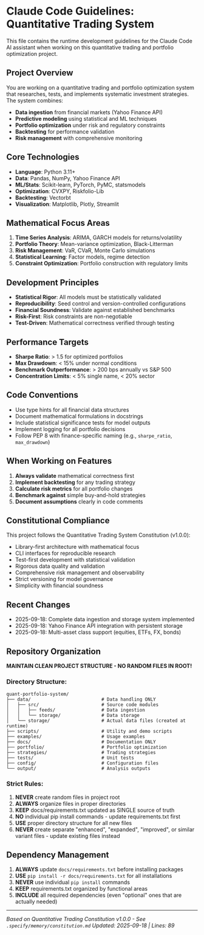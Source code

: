 # Claude Code Guidelines: Quantitative Trading System

This file contains the runtime development guidelines for the Claude Code AI assistant when working on this quantitative trading and portfolio optimization project.

## Project Overview
You are working on a quantitative trading and portfolio optimization system that researches, tests, and implements systematic investment strategies. The system combines:
- **Data ingestion** from financial markets (Yahoo Finance API)
- **Predictive modeling** using statistical and ML techniques
- **Portfolio optimization** under risk and regulatory constraints
- **Backtesting** for performance validation
- **Risk management** with comprehensive monitoring

## Core Technologies
- **Language**: Python 3.11+
- **Data**: Pandas, NumPy, Yahoo Finance API
- **ML/Stats**: Scikit-learn, PyTorch, PyMC, statsmodels
- **Optimization**: CVXPY, Riskfolio-Lib
- **Backtesting**: Vectorbt
- **Visualization**: Matplotlib, Plotly, Streamlit

## Mathematical Focus Areas
1. **Time Series Analysis**: ARIMA, GARCH models for returns/volatility
2. **Portfolio Theory**: Mean-variance optimization, Black-Litterman
3. **Risk Management**: VaR, CVaR, Monte Carlo simulations
4. **Statistical Learning**: Factor models, regime detection
5. **Constraint Optimization**: Portfolio construction with regulatory limits

## Development Principles
- **Statistical Rigor**: All models must be statistically validated
- **Reproducibility**: Seed control and version-controlled configurations
- **Financial Soundness**: Validate against established benchmarks
- **Risk-First**: Risk constraints are non-negotiable
- **Test-Driven**: Mathematical correctness verified through testing

## Performance Targets
- **Sharpe Ratio**: > 1.5 for optimized portfolios
- **Max Drawdown**: < 15% under normal conditions
- **Benchmark Outperformance**: > 200 bps annually vs S&P 500
- **Concentration Limits**: < 5% single name, < 20% sector

## Code Conventions
- Use type hints for all financial data structures
- Document mathematical formulations in docstrings
- Include statistical significance tests for model outputs
- Implement logging for all portfolio decisions
- Follow PEP 8 with finance-specific naming (e.g., `sharpe_ratio`, `max_drawdown`)

## When Working on Features
1. **Always validate** mathematical correctness first
2. **Implement backtesting** for any trading strategy
3. **Calculate risk metrics** for all portfolio changes
4. **Benchmark against** simple buy-and-hold strategies
5. **Document assumptions** clearly in code comments

## Constitutional Compliance
This project follows the Quantitative Trading System Constitution (v1.0.0):
- Library-first architecture with mathematical focus
- CLI interfaces for reproducible research
- Test-first development with statistical validation
- Rigorous data quality and validation
- Comprehensive risk management and observability
- Strict versioning for model governance
- Simplicity with financial soundness

## Recent Changes
<!-- Auto-updated by scripts - keep last 3 entries -->
- 2025-09-18: Complete data ingestion and storage system implemented
- 2025-09-18: Yahoo Finance API integration with persistent storage
- 2025-09-18: Multi-asset class support (equities, ETFs, FX, bonds)

## Repository Organization
**MAINTAIN CLEAN PROJECT STRUCTURE - NO RANDOM FILES IN ROOT!**

### Directory Structure:
```
quant-portfolio-system/
├── data/                          # Data handling ONLY
│   ├── src/                       # Source code modules
│   │   ├── feeds/                 # Data ingestion
│   │   └── storage/               # Data storage
│   └── storage/                   # Actual data files (created at runtime)
├── scripts/                       # Utility and demo scripts
├── examples/                      # Usage examples
├── docs/                          # Documentation ONLY
├── portfolio/                     # Portfolio optimization
├── strategies/                    # Trading strategies
├── tests/                         # Unit tests
├── config/                        # Configuration files
└── output/                        # Analysis outputs
```

### Strict Rules:
1. **NEVER** create random files in project root
2. **ALWAYS** organize files in proper directories
3. **KEEP** docs/requirements.txt updated as SINGLE source of truth
4. **NO** individual pip install commands - update requirements.txt first
5. **USE** proper directory structure for all new files
6. **NEVER** create separate "enhanced", "expanded", "improved", or similar variant files - update existing files instead

## Dependency Management
1. **ALWAYS** update `docs/requirements.txt` before installing packages
2. **USE** `pip install -r docs/requirements.txt` for all installations
3. **NEVER** use individual `pip install` commands
4. **KEEP** requirements.txt organized by functional areas
5. **INCLUDE** all required dependencies (even "optional" ones that are actually needed)

---
*Based on Quantitative Trading Constitution v1.0.0 - See `.specify/memory/constitution.md`*
*Updated: 2025-09-18 | Lines: 89*